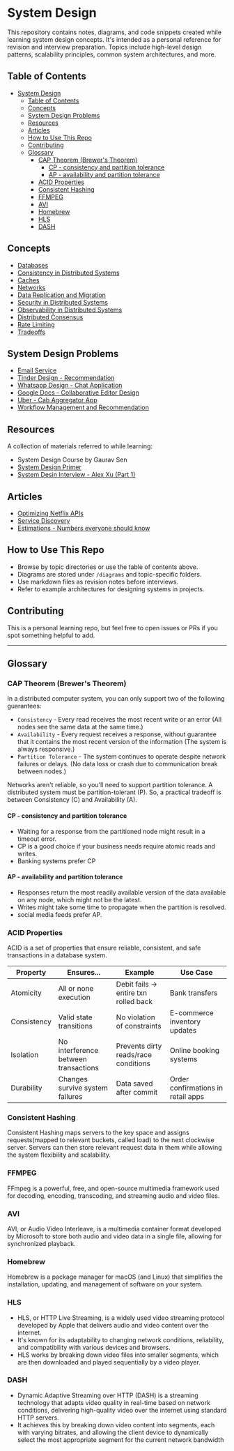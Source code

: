 # System Design

This repository contains notes, diagrams, and code snippets created while learning system design concepts. It's intended as a personal reference for revision and interview preparation. Topics include high-level design patterns, scalability principles, common system architectures, and more.

## Table of Contents

- [System Design](#system-design)
  - [Table of Contents](#table-of-contents)
  - [Concepts](#concepts)
  - [System Design Problems](#system-design-problems)
  - [Resources](#resources)
  - [Articles](#articles)
  - [How to Use This Repo](#how-to-use-this-repo)
  - [Contributing](#contributing)
  - [Glossary](#glossary)
    - [CAP Theorem (Brewer's Theorem)](#cap-theorem-brewers-theorem)
      - [CP - consistency and partition tolerance](#cp---consistency-and-partition-tolerance)
      - [AP - availability and partition tolerance](#ap---availability-and-partition-tolerance)
    - [ACID Properties](#acid-properties)
    - [Consistent Hashing](#consistent-hashing)
    - [FFMPEG](#ffmpeg)
    - [AVI](#avi)
    - [Homebrew](#homebrew)
    - [HLS](#hls)
    - [DASH](#dash)

## Concepts
- [Databases](./concepts/databases.md)
- [Consistency in Distributed Systems](./concepts/consistency.md)
- [Caches](./concepts/caching.md)
- [Networks](./concepts/networks.md)
- [Data Replication and Migration](./concepts/data-replication-and-migration.md)
- [Security in Distributed Systems](./concepts/security.md)
- [Observability in Distributed Systems](./concepts/observability.md)
- [Distributed Consensus](./concepts/distributed-consensus.md)
- [Rate Limiting](./concepts/rate-limiting.md)
- [Tradeoffs](./concepts/tradeoffs.md)

## System Design Problems
- [Email Service](./design-problems/emailing-service/main.md)
- [Tinder Design - Recommendation](./design-problems/tinder/main.md)
- [Whatsapp Design - Chat Application](./design-problems/whatsapp-design/main.md)
- [Google Docs - Collaborative Editor Design](./design-problems/google-docs/main.md)
- [Uber - Cab Aggregator App](./design-problems/uber/main.md)
- [Workflow Management and Recommendation](./design-problems/workflow-management/main.md)

## Resources
A collection of materials referred to while learning:

- System Design Course by Gaurav Sen
- [System Design Primer](https://github.com/donnemartin/system-design-primer)
- [System Desin Interview - Alex Xu (Part 1)](https://shorturl.at/4coTo)
<!-- - [Grokking the System Design Interview](https://www.designgurus.io/course/system-design) -->

## Articles
- [Optimizing Netflix APIs](https://netflixtechblog.com/optimizing-the-netflix-api-5c9ac715cf19)
- [Service Discovery](https://www.f5.com/company/blog/nginx/service-discovery-in-a-microservices-architecture)
- [Estimations - Numbers everyone should know](https://highscalability.com/numbers-everyone-should-know/)

## How to Use This Repo
- Browse by topic directories or use the table of contents above.
- Diagrams are stored under `/diagrams` and topic-specific folders.
- Use markdown files as revision notes before interviews.
- Refer to example architectures for designing systems in projects.


## Contributing
This is a personal learning repo, but feel free to open issues or PRs if you spot something helpful to add.

---

## Glossary
### CAP Theorem (Brewer's Theorem)
In a distributed computer system, you can only support two of the following guarantees:

- `Consistency` - Every read receives the most recent write or an error (All nodes see the same data at the same time.)
- `Availability` - Every request receives a response, without guarantee that it contains the most recent version of the information (The system is always responsive.)
- `Partition Tolerance` - The system continues to operate despite network failures or delays.
(No data loss or crash due to communication break between nodes.)

Networks aren't reliable, so you'll need to support partition tolerance. A distributed system must be partition-tolerant (P). So, a practical tradeoff is between Consistency (C) and Availability (A).

#### CP - consistency and partition tolerance
- Waiting for a response from the partitioned node might result in a timeout error. 
- CP is a good choice if your business needs require atomic reads and writes.
- Banking systems prefer CP

#### AP - availability and partition tolerance
- Responses return the most readily available version of the data available on any node, which might not be the latest. 
- Writes might take some time to propagate when the partition is resolved.
- social media feeds prefer AP.

### ACID Properties
ACID is a set of properties that ensure reliable, consistent, and safe transactions in a database system.

| Property    | Ensures...                           | Example                          | Use Case                                 |
|-------------|--------------------------------------|----------------------------------|------------------------------------------|
| Atomicity   | All or none execution                | Debit fails → entire txn rolled back | Bank transfers                          |
| Consistency | Valid state transitions              | No violation of constraints      | E-commerce inventory updates             |
| Isolation   | No interference between transactions | Prevents dirty reads/race conditions | Online booking systems                  |
| Durability  | Changes survive system failures      | Data saved after commit          | Order confirmations in retail apps      |


### Consistent Hashing
Consistent Hashing maps servers to the key space and assigns requests(mapped to relevant buckets, called load) to the next clockwise server. Servers can then store relevant request data in them while allowing the system flexibility and scalability.

### FFMPEG
FFmpeg is a powerful, free, and open-source multimedia framework used for decoding, encoding, transcoding, and streaming audio and video files.

### AVI

AVI, or Audio Video Interleave, is a multimedia container format developed by Microsoft to store both audio and video data in a single file, allowing for synchronized playback. 

### Homebrew

Homebrew is a package manager for macOS (and Linux) that simplifies the installation, updating, and management of software on your system.

### HLS
- HLS, or HTTP Live Streaming, is a widely used video streaming protocol developed by Apple that delivers audio and video content over the internet. 
- It's known for its adaptability to changing network conditions, reliability, and compatibility with various devices and browsers. 
- HLS works by breaking down video files into smaller segments, which are then downloaded and played sequentially by a video player.

### DASH

- Dynamic Adaptive Streaming over HTTP (DASH) is a streaming technology that adapts video quality in real-time based on network conditions, delivering high-quality video over the internet using standard HTTP servers. 
- It achieves this by breaking down video content into segments, each with varying bitrates, and allowing the client device to dynamically select the most appropriate segment for the current network bandwidth